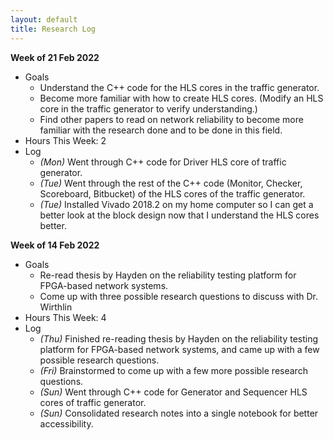 ```yaml
---
layout: default
title: Research Log
---
```


**Week of 21 Feb 2022**

* Goals
  * Understand the C++ code for the HLS cores in the traffic generator.
  * Become more familiar with how to create HLS cores. (Modify an HLS core in the traffic generator to verify understanding.)
  * Find other papers to read on network reliability to become more familiar with the research done and to be done in this field.
* Hours This Week: 2
* Log
  * *(Mon)* Went through C++ code for Driver HLS core of traffic generator.
  * *(Tue)* Went through the rest of the C++ code (Monitor, Checker, Scoreboard, Bitbucket) of the HLS cores of the traffic generator.
  * *(Tue)* Installed Vivado 2018.2 on my home computer so I can get a better look at the block design now that I understand the HLS cores better.

**Week of 14 Feb 2022**

* Goals
  * Re-read thesis by Hayden on the reliability testing platform for FPGA-based network systems.
  * Come up with three possible research questions to discuss with Dr. Wirthlin
* Hours This Week: 4
* Log
  * *(Thu)* Finished re-reading thesis by Hayden on the reliability testing platform for FPGA-based network systems, and came up with a few possible research questions.
  * *(Fri)* Brainstormed to come up with a few more possible research questions.
  * *(Sun)* Went through C++ code for Generator and Sequencer HLS cores of traffic generator.
  * *(Sun)* Consolidated research notes into a single notebook for better accessibility.
